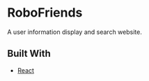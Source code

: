 # RoboFriends

A user information display and search website.

## Built With

* [React](https://reactjs.org/)

